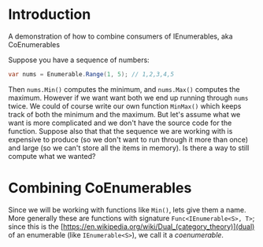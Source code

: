 # Introduction
A demonstration of how to combine consumers of IEnumerables, aka CoEnumerables

Suppose you have a sequence of numbers:
````C#
var nums = Enumerable.Range(1, 5); // 1,2,3,4,5
````
Then `nums.Min()` computes the minimum, and `nums.Max()` computes the maximum. 
However if we want want both we end up running through `nums` twice.
We could of course write our own function `MinMax()` which keeps track of both 
the minimum and the maximum.  But let's assume what we want is more complicated
and we don't have the source code for the function.
Suppose also that that the sequence we are working with is expensive to produce (so
we don't want to run through it more than once) and large (so we can't store all the items
in memory).  Is there a way to still compute what we wanted?

# Combining CoEnumerables
Since we will be working with functions like `Min()`, lets give them a name.
More generally these are functions with signature `Func<IEnumerable<S>, T>`;
since this is the [https://en.wikipedia.org/wiki/Dual_(category_theory)](dual) of an
enumerable (like `IEnumerable<S>`), we call it a *coenumerable*.
